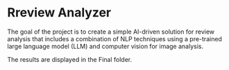 # **Rreview Analyzer**

The goal of the project is to create a simple AI-driven solution for review analysis that includes a combination of NLP techniques using a pre-trained large language model (LLM) and computer vision for image analysis.

The results are displayed in the Final folder.
